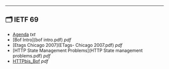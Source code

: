 

---

## 🗂️ IETF 69

- [Agenda](agenda.txt) _txt_
- [Bof Intro](bof intro.pdf) _pdf_
- [Etags  Chicago 2007](ETags- Chicago 2007.pdf) _pdf_
- [HTTP State Management Problems](HTTP State management problems.pdf) _pdf_
- [HTTPbis_Bof](HTTPBis_BOF.pdf) _pdf_